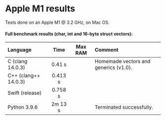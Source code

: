 # Apple M1 results

Tests done on an Apple M1 @ 3.2 GHz, on Mac OS.


#### Full benchmark results (char, int and 16-byte struct vectors):

| Language                 | Time       | Max RAM   | Comment                                                 |
| :----------------------- | :--------: | :-------: | :------------------------------------------------------ |
| C (clang 14.0.3)         | 0.41 s     |           | Homemade vectors and generics (v1.0).                   |
| C++ (clang++ 14.0.3)     | 0.413 s    |           |                                                         |
| Swift (release)          | 0.758 s    |           |                                                         |
| Python 3.9.6             | 2m 13 s    |           | Terminated successfully.                                |
